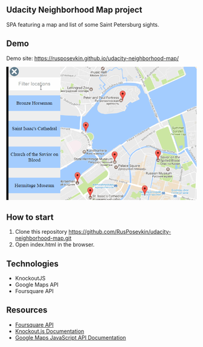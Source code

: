 ## Udacity Neighborhood Map project
SPA featuring a map and list of some Saint Petersburg sights.

## Demo
Demo site: https://rusposevkin.github.io/udacity-neighborhood-map/

![Demo animation](https://raw.githubusercontent.com/RusPosevkin/udacity-neighborhood-map/master/Demo.gif "Demo animation")

## How to start
1. Clone this repository https://github.com/RusPosevkin/udacity-neighborhood-map.git
2. Open index.html in the browser.

## Technologies
* KnockoutJS
* Google Maps API
* Foursquare API

## Resources
* [Foursquare API](https://developer.foursquare.com/)
* [Knockout.js Documentation](http://knockoutjs.com/documentation/introduction.html)
* [Google Maps JavaScript API Documentation](https://developers.google.com/maps/documentation/javascript/tutorial)
